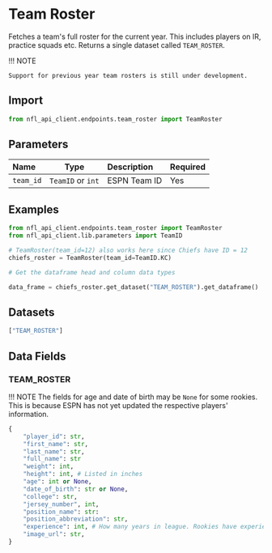 # Team Roster 

Fetches a team's full roster for the current year. This includes players on IR, practice squads etc. Returns a single dataset called `TEAM_ROSTER`.

!!! NOTE

    Support for previous year team rosters is still under development. 

## **Import** 

``` python
from nfl_api_client.endpoints.team_roster import TeamRoster
```

## **Parameters**

| **Name**   | **Type** | **Description**                                                                | **Required** |
|:-----------|:--------:|:------------------------------------------------------------                   |:------------ |
| `team_id`  | `TeamID` or `int`  | ESPN Team ID        | Yes                   |


## **Examples**

```python
from nfl_api_client.endpoints.team_roster import TeamRoster
from nfl_api_client.lib.parameters import TeamID

# TeamRoster(team_id=12) also works here since Chiefs have ID = 12
chiefs_roster = TeamRoster(team_id=TeamID.KC) 

# Get the dataframe head and column data types

data_frame = chiefs_roster.get_dataset("TEAM_ROSTER").get_dataframe()
```

## **Datasets** 

```python
["TEAM_ROSTER"]
```

## **Data Fields**

### TEAM_ROSTER
 
!!! NOTE
    The fields for age and date of birth may be `None` for some rookies. This is because ESPN has not yet updated the respective players' information. 
```python
{
    "player_id": str,
    "first_name": str,
    "last_name": str,
    "full_name": str
    "weight": int,
    "height": int, # Listed in inches
    "age": int or None,
    "date_of_birth": str or None,
    "college": str,
    "jersey_number", int,
    "position_name": str: 
    "position_abbreviation": str,
    "experience": int, # How many years in league. Rookies have experience = 0
    "image_url": str,
}
```
